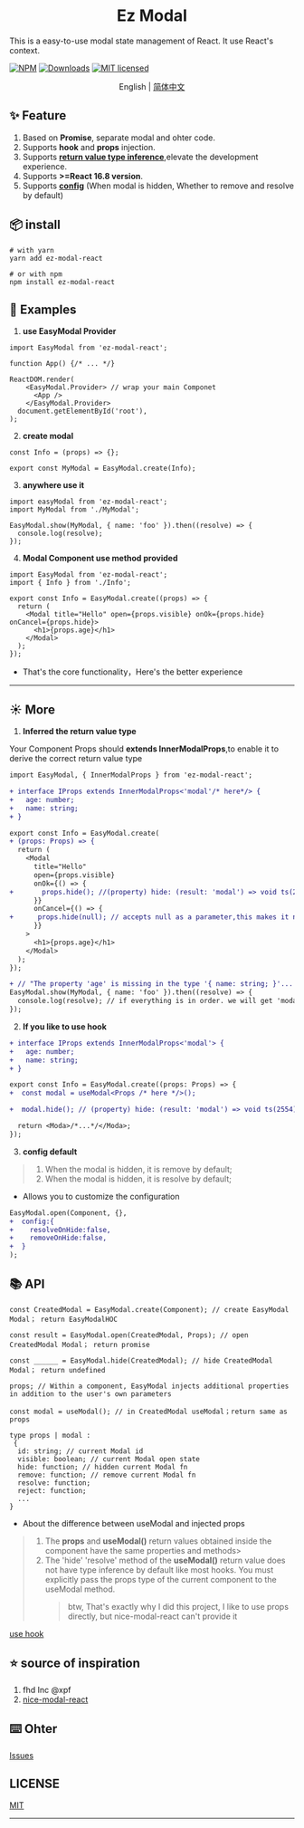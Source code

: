 <h1 align='center'>Ez Modal</h1></p>

This is a easy-to-use modal state management of React. It use React's context.

[![NPM](https://img.shields.io/npm/v/ez-modal-react.svg)](https://www.npmjs.com/package/ez-modal-react) [![Downloads](https://img.shields.io/npm/dm/ez-modal-react.svg)](https://www.npmjs.com/package/ez-modal-react) [![MIT licensed](https://img.shields.io/badge/license-MIT-blue.svg)](https://github.com/raotaohub/ez-modal-react/blob/main/LICENSE)

<p align='center'>English | <a href='./README.zh-CN.md'>简体中文</a> </p>

## ✨ Feature

1. Based on **Promise**, separate modal and ohter code.
2. Supports **hook** and **props** injection.
3. Supports **<a href="#typeinfer" title="">return value type inference</a>**,elevate the development experience.
4. Supports **>=React 16.8 version**.
5. Supports **<a href="#config" title="">config</a>** (When modal is hidden, Whether to remove and resolve by default)

## 📦 install

```shell
# with yarn
yarn add ez-modal-react

# or with npm
npm install ez-modal-react
```

## 🚀 Examples

1. **use EasyModal Provider**

```tsx
import EasyModal from 'ez-modal-react';

function App() {/* ... */}

ReactDOM.render(
    <EasyModal.Provider> // wrap your main Componet
      <App />
    </EasyModal.Provider>
  document.getElementById('root'),
);
```

2. **create modal**

```tsx
const Info = (props) => {};

export const MyModal = EasyModal.create(Info);
```

3. **anywhere use it**

```tsx
import easyModal from 'ez-modal-react';
import MyModal from './MyModal';

EasyModal.show(MyModal, { name: 'foo' }).then((resolve) => {
  console.log(resolve);
});
```

4. **Modal Component use method provided**

```tsx
import EasyModal from 'ez-modal-react';
import { Info } from './Info';

export const Info = EasyModal.create((props) => {
  return (
    <Modal title="Hello" open={props.visible} onOk={props.hide} onCancel={props.hide}>
      <h1>{props.age}</h1>
    </Modal>
  );
});
```

- That's the core functionality，Here's the better experience

---

## ☀️ More

1. **Inferred the return value type**

Your Component Props should **extends InnerModalProps**,to enable it to derive the correct return value type

```diff
import EasyModal, { InnerModalProps } from 'ez-modal-react';

+ interface IProps extends InnerModalProps<'modal'/* here*/> {
+   age: number;
+   name: string;
+ }

export const Info = EasyModal.create(
+ (props: Props) => {
  return (
    <Modal
      title="Hello"
      open={props.visible}
      onOk={() => {
+       props.hide(); //(property) hide: (result: 'modal') => void ts(2554)
      }}
      onCancel={() => {
+      props.hide(null); // accepts null as a parameter,this makes it not have to worry about type errors, which is great to use
      }}
    >
      <h1>{props.age}</h1>
    </Modal>
  );
});

+ // "The property 'age' is missing in the type '{ name: string; }'... ts(2345)"
EasyModal.show(MyModal, { name: 'foo' }).then((resolve) => {
  console.log(resolve); // if everything is in order. we will get 'modal'
});
```

2. <a name="use hook" id="usehook">**If you like to use hook**</a>

```diff
+ interface IProps extends InnerModalProps<'modal'> {
+   age: number;
+   name: string;
+ }

export const Info = EasyModal.create((props: Props) => {
+  const modal = useModal<Props /* here */>();

+  modal.hide(); // (property) hide: (result: 'modal') => void ts(2554)

  return <Moda>/*...*/</Moda>;
});
```

3. <a name="config" id="config">**config default**</a>

> 1. When the modal is hidden, it is remove by default;
> 2. When the modal is hidden, it is resolve by default;

- Allows you to customize the configuration

```diff
EasyModal.open(Component, {},
+  config:{
+    resolveOnHide:false,
+    removeOnHide:false,
+  }
);
```

## 📚 API

```tsx
const CreatedModal = EasyModal.create(Component); // create EasyModal Modal； return EasyModalHOC

const result = EasyModal.open(CreatedModal, Props); // open CreatedModal Modal； return promise

const ______ = EasyModal.hide(CreatedModal); // hide CreatedModal Modal； return undefined

props; // Within a component, EasyModal injects additional properties in addition to the user's own parameters

const modal = useModal(); // in CreatedModal useModal；return same as props

type props | modal :
 {
  id: string; // current Modal id
  visible: boolean; // current Modal open state
  hide: function; // hidden current Modal fn
  remove: function; // remove current Modal fn
  resolve: function;
  reject: function;
  ...
}
```

- About the difference between useModal and injected props

> 1. The **props** and **useModal()** return values obtained inside the component have the same properties and methods>
> 2. The 'hide' 'resolve' method of the **useModal()** return value does not have type inference by default like most hooks. You must explicitly pass the props type of the current component to the useModal method.
>    > btw, That's exactly why I did this project, I like to use props directly, but nice-modal-react can't provide it

<a href="#usehook" title="use hook">use hook</a>

## ⭐ source of inspiration

1. fhd Inc @xpf
2. [nice-modal-react](https://github.com/eBay/nice-modal-react)

## ⌨️ Ohter

[Issues](https://github.com/raotaohub/ez-modal-react/issues)

## LICENSE

[MIT](https://github.com/raotaohub/ez-modal-react/blob/main/LICENSE)

---
